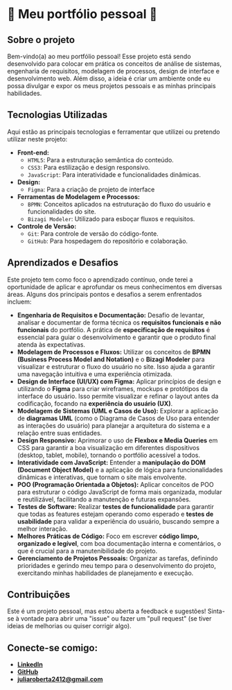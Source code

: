 # 🌟 Meu portfólio pessoal 🌟
## Sobre o projeto 
Bem-vindo(a) ao meu portfólio pessoal! Esse projeto está sendo desenvolvido para colocar em prática os conceitos de análise de sistemas, engenharia de requisitos, modelagem de processos, design de interface e desenvolvimento web. Além disso, a ideia é criar um ambiente onde eu possa divulgar e expor os meus projetos pessoais e as minhas principais habilidades.

## Tecnologias Utilizadas 

Aqui estão as principais tecnologias e ferramentar que utilizei ou pretendo utilizar neste projeto:

* **Front-end:**
    * `HTML5`: Para a estruturação semântica do conteúdo.
    * `CSS3`: Para estilização e design responsivo.
    * `JavaScript`: Para interatividade e funcionalidades dinâmicas.
* **Design:**
    * `Figma`: Para a criação de projeto de interface 
* **Ferramentas de Modelagem e Processos:**
    * `BPMN`: Conceitos aplicados na estruturação do fluxo do usuário e funcionalidades do site.
    * `Bizagi Modeler`: Utilizado para esboçar fluxos e requisitos.
* **Controle de Versão:**
    * `Git`: Para controle de versão do código-fonte.
    * `GitHub`: Para hospedagem do repositório e colaboração.

## Aprendizados e Desafios

Este projeto tem como foco o aprendizado contínuo, onde terei a oportunidade de aplicar e aprofundar os meus conhecimentos em diversas áreas. Alguns dos principais pontos e desafios a serem enfrentados incluem:

* **Engenharia de Requisitos e Documentação:** Desafio de levantar, analisar e documentar de forma técnica os **requisitos funcionais e não funcionais** do portfólio. A prática de **especificação de requisitos** é essencial para guiar o desenvolvimento e garantir que o produto final atenda às expectativas.
* **Modelagem de Processos e Fluxos:** Utilizar os conceitos de **BPMN (Business Process Model and Notation)** e o **Bizagi Modeler** para visualizar e estruturar o fluxo do usuário no site. Isso ajuda a garantir uma navegação intuitiva e uma experiência otimizada.
* **Design de Interface (UI/UX) com Figma:** Aplicar princípios de design e utilizando o **Figma** para criar wireframes, mockups e protótipos da interface do usuário. Isso permite visualizar e refinar o layout antes da codificação, focando na **experiência do usuário (UX)**.
* **Modelagem de Sistemas (UML e Casos de Uso):** Explorar a aplicação de **diagramas UML** (como o Diagrama de Casos de Uso para entender as interações do usuário) para planejar a arquitetura do sistema e a relação entre suas entidades.
* **Design Responsivo:** Aprimorar o uso de **Flexbox e Media Queries** em CSS para garantir a boa visualização em diferentes dispositivos (desktop, tablet, mobile), tornando o portfólio acessível a todos.
* **Interatividade com JavaScript:** Entender a **manipulação do DOM (Document Object Model)** e a aplicação de lógica para funcionalidades dinâmicas e interativas, que tornam o site mais envolvente.
* **POO (Programação Orientada a Objetos):** Aplicar conceitos de POO para estruturar o código JavaScript de forma mais organizada, modular e reutilizável, facilitando a manutenção e futuras expansões.
* **Testes de Software:** Realizar **testes de funcionalidade** para garantir que todas as features estejam operando como esperado e **testes de usabilidade** para validar a experiência do usuário, buscando sempre a melhor interação.
* **Melhores Práticas de Código:** Foco em escrever **código limpo, organizado e legível**, com boa documentação interna e comentários, o que é crucial para a manutenibilidade do projeto.
* **Gerenciamento de Projetos Pessoais:** Organizar as tarefas, definindo prioridades e gerindo meu tempo para o desenvolvimento do projeto, exercitando minhas habilidades de planejamento e execução.

## Contribuições

Este é um projeto pessoal, mas estou aberta a feedback e sugestões! Sinta-se à vontade para abrir uma "issue" ou fazer um "pull request" (se tiver ideias de melhorias ou quiser corrigir algo).

## Conecte-se comigo:

* **[LinkedIn](https://www.linkedin.com/in/juliarobertasouza/)**
* **[GitHub](https://github.com/juliarobertasa)**
* **juliaroberta2412@gmail.com**

